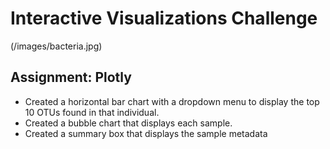 # Interactive Visualizations Challenge

(/images/bacteria.jpg)

## Assignment: Plotly

- Created a horizontal bar chart with a dropdown menu to display the top 10 OTUs found in that individual.
- Created a bubble chart that displays each sample.
- Created a summary box that displays the sample metadata
